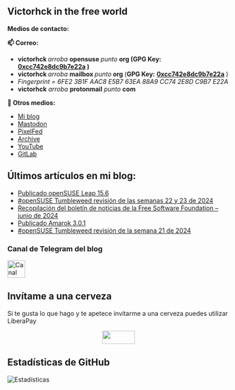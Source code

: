 ## Victorhck in the free world 

<!--
**victorhck/victorhck** is a ✨ _special_ ✨ repository because its `README.md` (this file) appears on your GitHub profile.

Here are some ideas to get you started:

- 🔭 I’m currently working on ...
- 🌱 I’m currently learning ...
- 👯 I’m looking to collaborate on ...
- 🤔 I’m looking for help with ...
- 💬 Ask me about ...
- 📫 How to reach me: ...
- 😄 Pronouns: ...
- ⚡ Fun fact: ...
-->

<strong>Medios de contacto:</strong>

<strong>📫 Correo:</strong>
<ul>
	<li><strong>victorhck </strong><em>arroba </em><strong>opensuse </strong><em>punto</em> <strong>org (GPG Key: <a href="https://keyserver.ubuntu.com/pks/lookup?search=0xcc742e8dc9b7e22a&fingerprint=on&op=index" target="_blank" rel="noopener">0xcc742e8dc9b7e22a</a> )</strong></li>
	<li><strong>victorhck </strong><em>arroba </em><strong>mailbox </strong><em>punto</em><strong> org </strong>(<strong>GPG Key:</strong> <a href="https://keyserver.ubuntu.com/pks/lookup?search=0xcc742e8dc9b7e22a&fingerprint=on&op=index" target="_blank" rel="noopener"><strong>0xcc742e8dc9b7e22a</strong></a> )</li>
	<li><em>Fingerprint = 6FE2 3B1F AAC8 E5B7 63EA 88A9 CC74 2E8D C9B7 E22A</em></li>
	<li><strong>victorhck</strong> <em>arroba</em> <strong>protonmail</strong> <em>punto</em> <strong>com</strong></li>
</ul>

<strong>💬 Otros medios:</strong>
* [Mi blog](https://victorhckinthefreeworld.com)
* [Mastodon](https://mastodon.social/@victorhck)
* [PixelFed](https://pixelfed.social/victorhck)
* [Archive](https://archive.org/details/@victorhck)
* [YouTube](https://www.youtube.com/user/jcwl70/)
* [GitLab](https://gitlab.com/victorhck)

## Últimos artículos en mi blog:
<!-- BLOG-POST-LIST:START -->
- [Publicado openSUSE Leap 15.6](https://victorhckinthefreeworld.com/2024/06/12/publicado-opensuse-leap-15-6/)
- [#openSUSE Tumbleweed revisión de las semanas 22 y 23 de 2024](https://victorhckinthefreeworld.com/2024/06/07/opensuse-tumbleweed-revision-de-las-semanas-22-y-23-de-2024/)
- [Recopilación del boletín de noticias de la Free Software Foundation – junio de 2024](https://victorhckinthefreeworld.com/2024/06/04/recopilacion-del-boletin-de-noticias-de-la-free-software-foundation-junio-de-2024/)
- [Publicado Amarok 3.0.1](https://victorhckinthefreeworld.com/2024/06/03/publicado-amarok-3-0-1/)
- [#openSUSE Tumbleweed revisión de la semana 21 de 2024](https://victorhckinthefreeworld.com/2024/05/24/opensuse-tumbleweed-revision-de-la-semana-21-de-2024/)
<!-- BLOG-POST-LIST:END -->

### Canal de Telegram del blog
<a href="https://t.me/victorhck">
<img src="https://victorhckinthefreeworld.files.wordpress.com/2020/05/telegram.png" width="40" height="40" alt="Canal de Telegram" />
</a>

## Invítame a una cerveza
Si te gusta lo que hago y te apetece invitarme a una cerveza puedes utilizar LiberaPay
 
<p style="text-align: center;"><a href="https://es.liberapay.com/victorhck/donate" target="_blank" rel="noopener"><img class="aligncenter wp-image-8601 size-full" title="LiberaPay" src="https://victorhckinthefreeworld.files.wordpress.com/2019/12/widgets-victorhck-liberapay.png" alt="" width="74" height="30" /></a></p>

## Estadísticas de GitHub

![Estadísticas](https://github-readme-stats.vercel.app/api/?username=victorhck&count_private=true&theme=tokyonight&showicons=true)

<!--
## Estadísticas de GitHub
<a href="https://github.com/victorhck">
<img align="center" alt="estadísticas de GitHub de Victorhck" src="https://github-readme-stats.codestackr.vercel.app/api?username=victorhck&show_icons=true&hide_border=true&count_private=true&include_all_commits=true&theme=radical" />
</a>

<p>

<a href="https://github.com/victorhck">
  <img align="center" src="https://github-readme-stats.anuraghazra1.vercel.app/api/top-langs/?username=victorhck&layout=compact&theme=radical" />
</a>

-->
